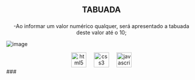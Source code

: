 <h2 align="center">TABUADA</h2>

###

<p align="center">-Ao informar um valor numérico qualquer, será apresentado a tabuada deste valor até o 10;</p>

![image](https://github.com/user-attachments/assets/d14063fe-605d-4f7c-a1a7-020f5df0a43b)

<div align="center">
  <img src="https://cdn.jsdelivr.net/gh/devicons/devicon/icons/html5/html5-original.svg" height="40" alt="html5 logo"  />
  <img width="12" />
  <img src="https://cdn.jsdelivr.net/gh/devicons/devicon/icons/css3/css3-original.svg" height="40" alt="css3 logo"  />
  <img width="12" />
  <img src="https://cdn.jsdelivr.net/gh/devicons/devicon/icons/javascript/javascript-original.svg" height="40" alt="javascript logo"  />
</div>
###
